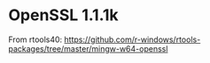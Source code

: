 # OpenSSL 1.1.1k

From rtools40: https://github.com/r-windows/rtools-packages/tree/master/mingw-w64-openssl

